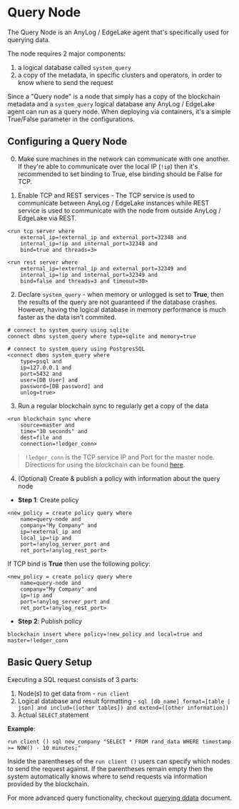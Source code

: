 # Query Node

The Query Node is an AnyLog / EdgeLake agent that's specifically used for querying data.

The node requires 2 major components: 
1. a logical database called `system_query`
2. a copy of the metadata, in specific clusters and operators, in order to know where to send the request


Since a "Query node" is a node that simply has a copy of the blockchain metadata and a `system_query` logical database 
any AnyLog / EdgeLake agent can run as a query node. When deploying via containers, it's a simple True/False parameter 
in the configurations.

## Configuring a Query Node
0. Make sure machines in the network can communicate with one another. If they're able to communicate over the local IP 
(`!ip`) then it's recommended to set binding to True, else binding should be False for TCP. 

1. Enable TCP and REST services - The TCP service is used to communicate between AnyLog / EdgeLake instances while
REST service is used to communicate with the node from outside AnyLog / EdgeLake via REST. 
```anylog
<run tcp server where 
    external_ip=!external_ip and external_port=32348 and 
    internal_ip=!ip and internal_port=32348 and 
    bind=true and threads=3>

<run rest server where 
    external_ip=!external_ip and external_port=32349 and 
    internal_ip=!ip and internal_port=32349 and 
    bind=false and threads=3 and timeout=30> 
```


2. Declare `system_query` - when memory or unlogged is set to **True**, then the results of the query are not guaranteed 
if the database crashes. However, having the logical database in memory performance is much faster as the data isn't 
commited.

```anylog
# connect to system_query using sqlite 
connect dbms system_query where type=sqlite and memory=true 

# connect to system_query using PostgresSQL 
<connect dbms system_query where 
    type=psql and 
    ip=127.0.0.1 and 
    port=5432 and 
    user=[DB User] and 
    password=[DB password] and 
    unlog=true>
```

3. Run a regular blockchain sync to regularly get a copy of the data 

```anylog
<run blockchain sync where 
    source=master and 
    time="30 seconds" and 
    dest=file and 
    connection=!ledger_conn>
```
> `!ledger_conn` is the TCP service IP and Port for the master node. Directions for using the blockchain can be found [here]().


4. (Optional) Create & publish a policy with information about the query node 
* **Step 1**: Create policy 
```anylog
<new_policy = create policy query where 
    name=query-node and 
    company="My Company" and 
    ip=!external_ip and
    local_ip=!ip and 
    port=!anylog_server_port and
    ret_port=!anylog_rest_port>
```

If TCP bind is **True** then use the following policy: 
```anylog
<new_policy = create policy query where 
    name=query-node and 
    company="My Company" and 
    ip=!ip and 
    port=!anylog_server_port and
    ret_port=!anylog_rest_port>
```


* **Step 2**: Publish policy
```anylog
blockchain insert where policy=!new_policy and local=true and master=!ledger_conn
```

## Basic Query Setup

Executing a SQL request consists of 3 parts:
1. Node(s) to get data from - `run client`
2. Logical database and result formatting - `sql [db_name] format=[table | json] and includ=([other tables]) and extend=([other information])`
3. Actual `SELECT` statement 

**Example**: 
```anylog
run client () sql new_company "SELECT * FROM rand_data WHERE timestamp >= NOW() - 10 minutes;"
```

Inside the parentheses of the `run client ()` users can specify which nodes to send the request against. If the 
parentheses remain empty then the system automatically knows where to send requests via information provided by the 
blockchain. 

For more advanced query functionality, checkout [querying ddata]() document. 
